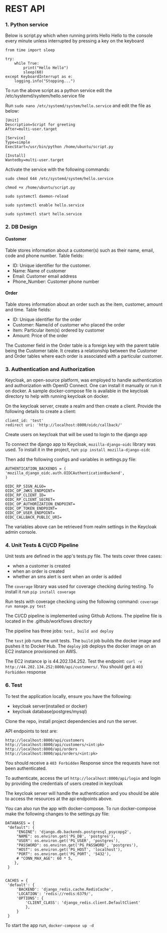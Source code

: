 # REST API 

### 1. Python service
Below is script.py which when running prints Hello Hello to the console every minute unless interrupted by pressing a key on the keyboard

    from time import sleep
    
    try:
        while True:
            print("Hello Hello")
            sleep(60)
    except KeyboardInterrupt as e:
        logging.info("Stopping...")
    
To run the above script as a python service edit the /etc/systemd/system/hello.service file

Run `sudo nano /etc/systemd/system/hello.service` and edit the file as below:

    [Unit]
    Description=Script for greeting 
    After=multi-user.target

    [Service]
    Type=simple
    ExecStart=/usr/bin/python /home/ubuntu/script.py
    
    [Install]
    Wantedby=multi-user.target
    
Activate the service with the following commands:

`sudo chmod 644 /etc/systemd/system/hello.service`

`chmod +x /home/ubuntu/script.py`

`sudo systemctl daemon-reload`

`sudo systemctl enable hello.service`

`sudo systemctl start hello.service`

### 2. DB Design
#### Customer
Table stores information about a customer(s) such as their name, email, code and phone number.
Table fields:
- ID: Unique identifier for the customer.
- Name: Name of customer
- Email: Customer email address
- Phone_Number: Customer phone number

#### Order
Table stores information about an order such as the item, customer, amount and time. Table fields:
- ID: Unique identifier for the order
- Customer: Name/id of customer who placed the order
- Item: Particular item(s) ordered by customer
- Amount: Price of the order

The Customer field in the Order table is a foreign key with the parent table being the Customer table. It creates a relationship between the Customer and Order tables where each order is associated with a particular customer.

### 3. Authentication and Authorization
Keycloak, an open-source platform, was employed to handle authentication and authorization with OpenID Connect. One can install it manually or run it on docker. A sample docker-compose file is available in the keycloak directory to help with running keycloak on docker.

On the keycloak server, create a realm and then create a client. Provide the following details to create a client:

    client_id: 'test'
    redirect uri: 'http://localhost:8000/oidc/callback/'

Create users on keycloak that will be used to login to the django app

To connect the django app to Keycloak, `mozilla-django-oidc` library was used. To install it in the project, run: `pip install mozilla-django-oidc`

Then add the following configs and variables in settings.py file:

    AUTHENTICATION_BACKENDS = (
    'mozilla_django_oidc.auth.OIDCAuthenticationBackend',
    )

    OIDC_RP_SIGN_ALGO=
    OIDC_OP_JWKS_ENDPOINT=
    OIDC_RP_CLIENT_ID=
    OIDC_RP_CLIENT_SECRET= 
    OIDC_OP_AUTHORIZATION_ENDPOINT=
    OIDC_OP_TOKEN_ENDPOINT=
    OIDC_OP_USER_ENDPOINT=
    OIDC_CALLBACK_PUBLIC_URI=


The variables above can be retrieved from realm settings in the Keycloak admin console.

### 4. Unit Tests & CI/CD Pipeline
Unit tests are defined in the app's tests.py file. The tests cover three cases: 
- when a customer is created
- when an order is created
- whether an sms alert is sent when an order is added

The `coverage` library was used for coverage checking during testing. To install it run `pip install coverage`

Run tests with coverage checking using the following command: `coverage run manage.py test`

The CI/CD pipeline is implemented using Github Actions. The pipeline file is located in the .github/workflows directory

The pipeline has three jobs: `test, build and deploy`

The `test` job runs the unit tests. The `build` job builds the docker image and pushes it to Docker Hub. The `deploy` job deploys the docker image on an EC2 instance provisioned on AWS.

The EC2 instance ip is 44.202.134.252. Test the endpoint: `curl -v http://44.202.134.252:8000/api/customers/`. You should get a `403 Forbidden` response

### 6. Test
To test the application locally, ensure you have the following:

- keycloak server(installed or docker)
- keycloak database(postgres/mysql)

Clone the repo, install project dependencies and run the server. 

API endpoints to test are: 

    http://localhost:8000/api/customers
    http://localhost:8000/api/customers/<int:pk>
    http://localhost:8000/api/orders
    http://localhost:8000/api/orders/<int:pk>

You should receive a `403 Forbidden` Response since the requests have not been authenticated.

To authenticate, access the url `http://localhost:8000/api/login` and login by providing the credentials of users created in keycloak

The keycloak server will handle the authentication and you should be able to access the resources at the api endpoints above. 

You can also run the app with docker-compose. To run docker-compose make the following changes to the settings.py file:

    DATABASES = {
     "default": {
         "ENGINE": 'django.db.backends.postgresql_psycopg2',
         "NAME": os.environ.get('PG_DB', 'postgres'),
         "USER": os.environ.get('PG_USER', 'postgres'),
         "PASSWORD": os.environ.get('PG_PASSWORD', 'postgres'),
         "HOST": os.environ.get('PG_HOST', 'localhost'),
         "PORT": os.environ.get('PG_PORT', '5432'),
         # "CONN_MAX_AGE": 60 * 5,
        },
     }
    
    
    CACHES = {
     'default': {
         'BACKEND': 'django_redis.cache.RedisCache',
         'LOCATION': 'redis://redis:6379/',
         'OPTIONS': {
             'CLIENT_CLASS': 'django_redis.client.DefaultClient'
             },
         }
     }
    
    
To start the app run, `docker-compose up -d`